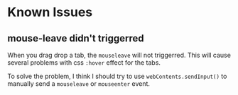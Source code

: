 # Known Issues

## mouse-leave didn't triggerred

When you drag drop a tab, the `mouseleave` will not triggerred. This will cause several problems with css `:hover` effect for the tabs.

To solve the problem, I think I should try to use `webContents.sendInput()` to manually send a `mouseleave` or `mouseenter` event.